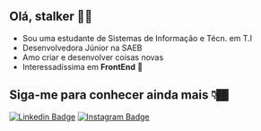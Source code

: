 ## Olá, stalker 👋😬

- Sou uma estudante de Sistemas de Informação e Técn. em T.I 
- Desenvolvedora Júnior na SAEB
- Amo criar e desenvolver coisas novas
- Interessadíssima em **FrontEnd** 💖

## Siga-me para conhecer ainda mais 👇🏾

[![Linkedin Badge](https://img.shields.io/badge/-LinkedIn-blue?style=flat-square&logo=Linkedin&logoColor=white&link=https://www.linkedin.com/in/isadoracrusz/)](https://www.linkedin.com/in/isadoracrusz/) [![Instagram Badge](https://img.shields.io/badge/-Instagram-red?style=flat-square&logo=Instagram&logoColor=white&link=https://www.instagram.com/isadoracrusz/)](https://www.instagram.com/isadoracrusz/)
